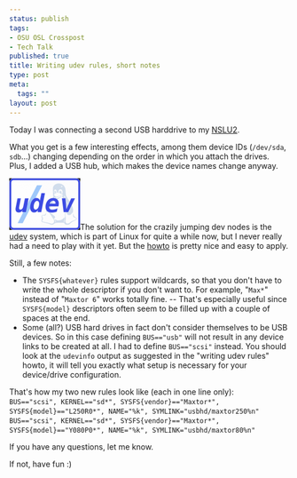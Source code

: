 ```yaml
--- 
status: publish
tags: 
- OSU OSL Crosspost
- Tech Talk
published: true
title: Writing udev rules, short notes
type: post
meta: 
  tags: ""
layout: post
---
```

Today I was connecting a second USB harddrive to my <a href="http://fredericiana.com/2005/12/16/nslu2-linux-usb-harddrive-spindown/">NSLU2</a>.

What you get is a few interesting effects, among them device IDs (<code>/dev/sda</code>, <code>sdb</code>...) changing depending on the order in which you attach the drives. Plus, I added a USB hub, which makes the device names change anyway.

<img id="image57" src="/media/wp/2006/03/udev-tux.thumbnail.png" alt="udev plus tux, from the udev page" class="alignright" />The solution for the crazily jumping dev nodes is the <a href="http://www.kernel.org/pub/linux/utils/kernel/hotplug/udev.html">udev</a> system, which is part of Linux for quite a while now, but I never really had a need to play with it yet. But the <a href="http://www.reactivated.net/writing_udev_rules.html">howto</a> is pretty nice and easy to apply.

Still, a few notes:

<ul>
	<li>The <code>SYSFS{whatever}</code> rules support wildcards, so that you don't have to write the whole descriptor if you don't want to. For example, "<code>Max*</code>" instead of "<code>Maxtor 6</code>" works totally fine. -- That's especially useful since <code>SYSFS{model}</code> descriptors often seem to be filled up with a couple of spaces at the end.</li>
	<li>Some (all?) USB hard drives in fact don't consider themselves to be USB devices. So in this case defining <code>BUS=="usb"</code> will not result in any device links to be created at all. I had to define <code>BUS=="scsi"</code> instead. You should look at the <code>udevinfo</code> output as suggested in the "writing udev rules" howto, it will tell you exactly what setup is necessary for your device/drive configuration.</li>
</ul>

That's how my two new rules look like (each in one line only):
<code>
BUS=="scsi", KERNEL=="sd*", SYSFS{vendor}=="Maxtor*", SYSFS{model}=="L250R0*", NAME="%k", SYMLINK="usbhd/maxtor250%n"
BUS=="scsi", KERNEL=="sd*", SYSFS{vendor}=="Maxtor*", SYSFS{model}=="Y080P0*", NAME="%k", SYMLINK="usbhd/maxtor80%n"
</code>

If you have any questions, let me know.

If not, have fun :)
